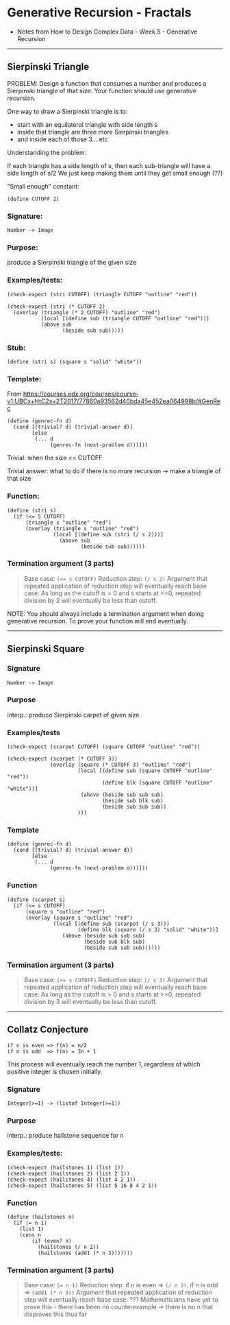 # Generative Recursion - Fractals

* Notes from How to Design Complex Data - Week 5 - Generative Recursion

---

## Sierpinski Triangle

PROBLEM:
Design a function that consumes a number and produces a Sierpinski triangle of that size. Your function should use generative recursion.

One way to draw a Sierpinski triangle is to:
 - start with an equilateral triangle with side length s
 - inside that triangle are three more Sierpinski triangles
 - and inside each of those 3... etc


Understanding the problem:

If each triangle has a side length of s, then each sub-triangle will have a side length of s/2
We just keep making them until they get small enough (??)

"Small enough" constant:
```racket
(define CUTOFF 2)
```

### Signature:
```racket
Number -> Image
```

### Purpose:
produce a Sierpinski triangle of the given size

### Examples/tests:
```racket
(check-expect (stri CUTOFF) (triangle CUTOFF "outline" "red"))

(check-expect (stri (* CUTOFF 2)
  (overlay (triangle (* 2 CUTOFF) "outline" "red")
           (local [(define sub (triangle CUTOFF "outline" "red"))]
           (above sub
                  (beside sub sub)))))
```

### Stub:
```racket
(define (stri s) (square s "solid" "white"))
```

### Template:
From https://courses.edx.org/courses/course-v1:UBCx+HtC2x+2T2017/77860a93562d40bda45e452ea064998b/#GenRec
```racket
(define (genrec-fn d)
  (cond [(trivial? d) (trivial-answer d)]
        [else
         (... d
              (genrec-fn (next-problem d)))]))
```

Trivial: when the size <= CUTOFF

Trivial answer: what to do if there is no more recursion -> make a triangle of that size


### Function:
```racket
(define (stri s)
  (if (<= S CUTOFF)
      (triangle s "outline" "red")
      (overlay (triangle s "outline" "red")
               (local [(define sub (stri (/ s 2)))]
                 (above sub
                        (beside sub sub))))))
```

### Termination argument (3 parts)

> Base case: `(<= s CUTOFF)`
> Reduction step: `(/ s 2)`
> Argument that repeated application of reduction step will eventually reach base case:
> As long as the cutoff is > 0 and s starts at >=0, repeated division by 2 will eventually be less than cutoff.


NOTE: You should always include a termination argument when doing generative recursion. To prove your function will end eventually.

---


## Sierpinski Square

### Signature
```racket
Number -> Image
```

### Purpose
interp.: produce Sierpinski carpet of given size


### Examples/tests
```racket
(check-expect (scarpet CUTOFF) (square CUTOFF "outline" "red"))

(check-expect (scarpet (* CUTOFF 3))
              (overlay (square (* CUTOFF 3) "outline" "red")
                       (local [(define sub (square CUTOFF "outline" "red"))
                               (define blk (square CUTOFF "outline" "white"))]
                        (above (beside sub sub sub)
                               (beside sub blk sub)
                               (beside sub sub sub))
                       )))
```

### Template
```racket
(define (genrec-fn d)
  (cond [(trivial? d) (trivial-answer d)]
        [else
         (... d
              (genrec-fn (next-problem d)))]))
```

### Function
```racket
(define (scarpet s)
  (if (<= s CUTOFF)
      (square s "outline" "red")
      (overlay (square s "outline" "red")
               (local [(define sub (scarpet (/ s 3)))
                       (define blk (square (/ s 3) "solid" "white"))]
                  (above (beside sub sub sub)
                         (beside sub blk sub)
                         (beside sub sub sub))))))
```

### Termination argument (3 parts)

> Base case: `(<= s CUTOFF)`
> Reduction step: `(/ s 3)`
> Argument that repeated application of reduction step will eventually reach base case:
> As long as the cutoff is > 0 and s starts at >=0, repeated division by 3 will eventually be less than cutoff.

---

## Collatz Conjecture

```
if n is even => f(n) = n/2
if n is odd  => f(n) = 3n + 1
```

This process will eventually reach the number 1, regardless of which positive integer is chosen initially.

### Signature
```racket
Integer[>=1] -> (listof Integer[>=1])
```

### Purpose
interp.: produce hailstone sequence for n

### Examples/tests:
```racket
(check-expect (hailstones 1) (list 1))
(check-expect (hailstones 2) (list 2 1))
(check-expect (hailstones 4) (list 4 2 1))
(check-expect (hailstones 5) (list 5 16 8 4 2 1))
```

### Function
```racket
(define (hailstones n)
  (if (= n 1)
    (list 1)
    (cons n
        (if (even? n)
          (hailstones (/ n 2))
          (hailstones (add1 (* n 3)))))))
```

### Termination argument (3 parts)

> Base case: `(= n 1)`
> Reduction step: if n is even => `(/ n 2)`, if n is odd => `(add1 (* n 3))`
> Argument that repeated application of reduction step will eventually reach base case:
> ??? Mathematicians have yet to prove this - there has been no counterexample -> there is no n that disproves this thus far

